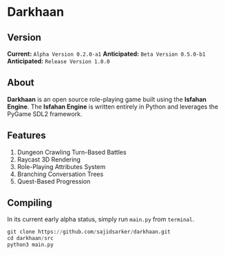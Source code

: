 # Darkhaan

## Version
**Current:** `Alpha Version 0.2.0-a1`
**Anticipated:** `Beta Version 0.5.0-b1`
**Anticipated:** `Release Version 1.0.0`

## About
**Darkhaan** is an open source role-playing game built using the **Isfahan Engine**. The **Isfahan Engine** is written entirely in Python and leverages the PyGame SDL2 framework.

## Features
1. Dungeon Crawling Turn-Based Battles
2. Raycast 3D Rendering
3. Role-Playing Attributes System
4. Branching Conversation Trees
5. Quest-Based Progression

## Compiling
In its current early alpha status, simply run `main.py` from `terminal`.

```python
git clone https://github.com/sajidsarker/darkhaan.git
cd darkhaan/src
python3 main.py
```
